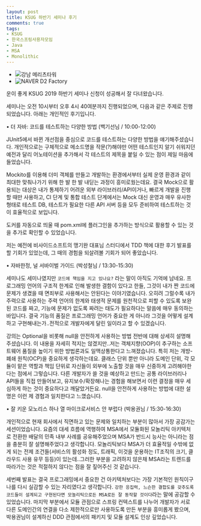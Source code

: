 ```yaml
---
layout: post
title: KSUG 하반기 세미나 후기
comments: true
tags:
- KSUG
- 한국스프링사용자모임
- Java
- MSA
- Monolithic
---
```


- ![강남 메리츠타워]({{site.url}}/assets/img/20191116/095449_resize.jpg )
- ![NAVER D2 Factory]({{site.url}}/assets/img/20191116/105423_resize.jpg )

운이 좋게 KSUG 2019 하반기 세미나 신청이 성공해서 잘 다녀왔습니다.

세미나는 오전 10시부터 오후 4시 40여분까지 진행되었으며, 다음과 같은 주제로 진행되었습니다. 아래는 개인적인 후기입니다.


• 더 자바: 코드를 테스트하는 다양한 방법 (백기선님 / 10:00-12:00)

JUnit5에서 바뀐 개선점을 중심으로 코드를 테스트하는 다양한 방법을 얘기해주셨습니다. 개인적으로는 구체적으로 메소드명을 작문(?)해야만 어떤 테스트인지 알기 쉬워지던 예전과 달리 어노테이션을 추가해서 각 테스트의 제목을 붙일 수 있는 점이 제일 마음에 들었습니다.

Mockito를 이용해 더미 객체를 만들고 개발하는 환경에서부터 실제 운영 환경과 같이 최대한 맞춰나가기 위해 한 발 한 발 내딛는 과정이 흥미로웠는데요. 결국 Mock으로 활용되는 대상은 내가 통제하기 어려운 외부 라이브러리/API이거나, 빠르게 개발을 진행할 때만 사용하고, CI 단계 및 통합 테스트 단계에서는 Mock 대신 운영과 매우 유사한 형태로 테스트 DB, 테스트가 필요한 다른 API 서버 등을 모두 준비하여 테스트하는 것이 효율적으로 보입니다.

도커를 자동으로 띄울 때 pom.xml에 플러그인을 추가하는 방식으로 활용할 수 있는 것을 추가로 확인할 수 있었습니다.

저는 예전에 비사이드소프트의 맹기완 대표님 스터디에서 TDD 책에 대한 후기 발표를 할 기회가 있었는데, 그 때의 경험을 되살려볼 기회가 되어 좋았습니다.



• 자바한정, 널 서바이벌 가이드 (박성철님 / 13:30-15:30)

세미나도 세미나였지만 `코드에 책임을 지고 있나요?` 라는 말이 아직도 기억에 남네요. 프로그래밍 언어의 구조적 한계로 인해 발생한 결함이 있다고 한들, 그것이 내가 짠 코드에 문제가 생겼을 때 면죄부로 사용해서는 안된다는 이야기였습니다. 오히려 그럴수록 내가 주력으로 사용하는 주력 언어의 한계와 태생적 문제를 원천적으로 피할 수 있도록 보완된 코드를 짜고, 기능에 문제가 없도록 짜려는 태도가 필요하다는 말씀에 매우 동의하는 바입니다. 결국 기능의 품질은 프로그래밍 언어가 중요한 게 아니라 그것을 어떻게 설계하고 구현해내는가..전적으로 개발자에게 달린 일이라고 할 수 있겠습니다.

강의는 Optional을 비롯해 null을 안전하게 사용하는 방법 전반에 대해 상세히 설명해주셨습니다. 이 내용을 자세히 적지는 않겠지만..저는 객체지향(OOP)이 추구하는 소프트웨어 품질을 높이기 위한 방법론과도 일맥상통한다고 느껴졌습니다. 특히 저는 개방-폐쇄 원칙(OCP)을 중요하게 생각하는데요. 클래스 단위 뿐만 아니라 도메인 단위, 각 모듈이 맡은 역할과 책임 단위로 자신들이 외부에 노출할 것을 매우 신중하게 고려해야한다는 점에서 그렇습니다. 다른 개발자가 쓸 것을 예상하고 만드는 공통 라이브러리나 API들을 직접 만들어보고, 유지보수/확장해나는 경험을 해보면서 이런 결정을 매우 세심하게 하는 것이 중요하다고 깨달았거든요. null을 안전하게 사용하는 방법에 대한 설명은 이런 제 경험과 일치한다고 느꼈습니다.



• 잘 키운 모노리스 하나 열 마이크로서비스 안 부럽다 (박용권님 / 15:30-16:30)

개인적으로 현재 회사에서 직면하고 있는 문제와 일치하는 부분이 많아서 가장 공감가는 세션이었습니다. 요즘의 대세 흐름에 역행하여 MSA에서 모듈화된 모놀리틱 아키텍처로 전환한 배달의 민족 내부 사례를 공유해주었으며 MSA가 반드시 능사는 아니라는 점을 충분히 잘 설명해주었다고 생각합니다. 모놀리틱보다 MSA가 더 효율적일 수밖에 없게 되는 전제 조건들(서비스의 활성화 정도, 트래픽, 이것을 운용하는 IT조직의 크기, 클라우드 사용 유무 등등)이 있는데..그러한 부분을 고려하지 않은채 MSA라는 트렌드를 따라가는 것은 적절하지 않다는 점을 잘 짚어주신 것 같습니다.

세번째 발표는 결국 프로그래밍에서 중요한 건 아키텍처보다는 가장 기본적인 원칙이구나를 다시 실감할 수 있는 자리였다고 생각합니다. `강한 응집력, 느슨한 결합도를 갖추도록 코드들이 설계되고 구현된다면 모놀리틱으로든 MSA로든 잘 동작할 것이다`라는 말에 공감할 수 있었습니다. 마지막 부분에서 모듈 관점으로 스프링 컨텍스트를 나누어 개발자가 서로 다른 도메인간의 연결을 다소 제한적으로만 사용하도록 만든 부분을 흥미롭게 봤으며, 박용권님이 설계하신 DDD 관점에서의 패키지 및 모듈 설계도 인상 깊었습니다.
